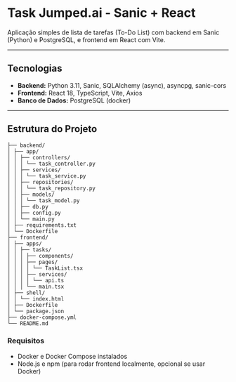 # Task Jumped.ai - Sanic + React

Aplicação simples de lista de tarefas (To-Do List) com backend em Sanic (Python) e PostgreSQL, e frontend em React com Vite.

---

## Tecnologias

- **Backend:** Python 3.11, Sanic, SQLAlchemy (async), asyncpg, sanic-cors  
- **Frontend:** React 18, TypeScript, Vite, Axios  
- **Banco de Dados:** PostgreSQL (docker)

---

## Estrutura do Projeto

```project/
├── backend/
│ ├── app/
│ │ ├── controllers/
│ │ │ └── task_controller.py
│ │ ├── services/
│ │ │ └── task_service.py
│ │ ├── repositories/
│ │ │ └── task_repository.py
│ │ ├── models/
│ │ │ └── task_model.py
│ │ ├── db.py
│ │ ├── config.py
│ │ └── main.py
│ ├── requirements.txt
│ └── Dockerfile
├── frontend/
│ ├── apps/
│ │ ├── tasks/
│ │ │ ├── components/
│ │ │ ├── pages/
│ │ │ │ └── TaskList.tsx
│ │ │ ├── services/
│ │ │ │ └── api.ts
│ │ │ └── main.tsx
│ ├── shell/
│ │ └── index.html
│ ├── Dockerfile
│ └── package.json
├── docker-compose.yml
└── README.md
```

### Requisitos

- Docker e Docker Compose instalados
- Node.js e npm (para rodar frontend localmente, opcional se usar Docker)
